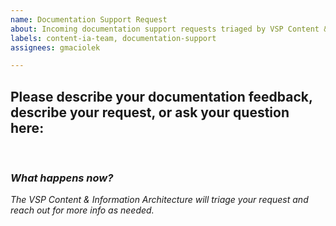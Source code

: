 ```yaml
---
name: Documentation Support Request
about: Incoming documentation support requests triaged by VSP Content & IA team. 
labels: content-ia-team, documentation-support
assignees: gmaciolek

---
```

## Please describe your documentation feedback, describe your request, or ask your question here: 
<br>

### _What happens now?_ 
_The VSP Content & Information Architecture will triage your request and reach out for more info as needed._
